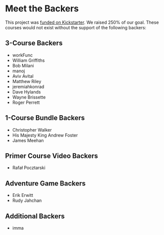 Meet the Backers
================

This project was [funded on Kickstarter](https://www.kickstarter.com/projects/ericelliott/learn-javascript). We raised 250% of our goal. These courses would not exist without the support of the following backers:


## 3-Course Backers

* workFunc
* William Griffiths
* Bob Milani
* manoj
* Aviv Avital
* Matthew Riley
* jeremiahkonrad
* Dave Hylands
* Wayne Brissette
* Roger Perrett


## 1-Course Bundle Backers

* Christopher Walker
* His Majesty King Andrew Foster
* James Meehan


## Primer Course Video Backers

* Rafał Pocztarski


## Adventure Game Backers

* Erik Erwitt
* Rudy Jahchan


## Additional Backers

* imma
